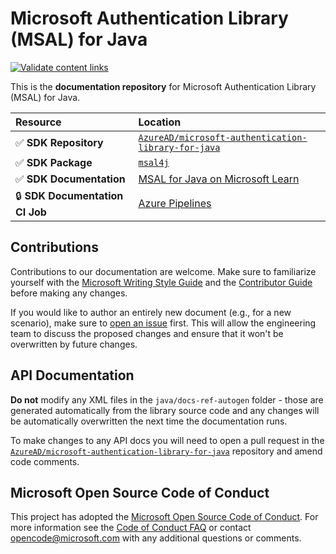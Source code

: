 # Microsoft Authentication Library (MSAL) for Java

[![Validate content links](https://github.com/MicrosoftDocs/microsoft-authentication-library-java/actions/workflows/linkchecker.yml/badge.svg)](https://github.com/MicrosoftDocs/microsoft-authentication-library-java/actions/workflows/linkchecker.yml)

This is the **documentation repository** for Microsoft Authentication Library (MSAL) for Java.

| Resource                     | Location   |
|:-----------------------------|:-----------|
| ✅ **SDK Repository**           | [`AzureAD/microsoft-authentication-library-for-java`](https://github.com/AzureAD/microsoft-authentication-library-for-java) |
| ✅ **SDK Package**              | [`msal4j`](https://mvnrepository.com/artifact/com.microsoft.azure/msal4j) |
| ✅ **SDK Documentation**        | [MSAL for Java on Microsoft Learn](https://learn.microsoft.com/en-us/entra/msal/java/) |
| 🔒 **SDK Documentation CI Job** | [Azure Pipelines](https://apidrop.visualstudio.com/Content%20CI/_build?definitionId=5249) |

## Contributions

Contributions to our documentation are welcome. Make sure to familiarize yourself with the [Microsoft Writing Style Guide](https://learn.microsoft.com/style-guide/welcome/) and the [Contributor Guide](https://learn.microsoft.com/contribute/) before making any changes.

If you would like to author an entirely new document (e.g., for a new scenario), make sure to [open an issue](https://github.com/AzureAD/microsoft-authentication-library-for-java/issues) first. This will allow the engineering team to discuss the proposed changes and ensure that it won't be overwritten by future changes.

## API Documentation

**Do not** modify any XML files in the `java/docs-ref-autogen` folder - those are generated automatically from the library source code and any changes will be automatically overwritten the next time the documentation runs.

To make changes to any API docs you will need to open a pull request in the [`AzureAD/microsoft-authentication-library-for-java`](https://github.com/AzureAD/microsoft-authentication-library-for-java) repository and amend code comments.

## Microsoft Open Source Code of Conduct

This project has adopted the [Microsoft Open Source Code of Conduct](https://opensource.microsoft.com/codeofconduct/).
For more information see the [Code of Conduct FAQ](https://opensource.microsoft.com/codeofconduct/faq/) or contact [opencode@microsoft.com](mailto:opencode@microsoft.com) with any additional questions or comments.
